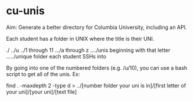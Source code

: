 # cu-unis

Aim: Generate a better directory for Columbia University, including an API.

Each student has a folder in UNIX where the title is their UNI.

./
../u
../1 through 11
.../a through z
..../unis beginning with that letter
...../unique folder each student SSHs into

By going into one of the numbered folders (e.g. /u/10), you can use a bash script to get all of the unis. Ex:

find . -maxdepth 2 -type d > ../[number folder your uni is in]/[first letter of your uni]/[your uni]/[text file]